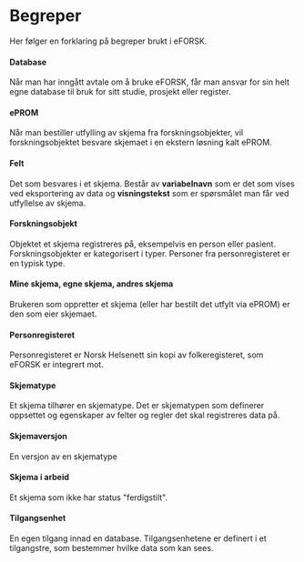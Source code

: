 # Begreper

Her følger en forklaring på begreper brukt i eFORSK.

#### Database
Når man har inngått avtale om å bruke eFORSK, får man ansvar for sin helt egne database til bruk for sitt studie, prosjekt eller register.

#### ePROM
Når man bestiller utfylling av skjema fra forskningsobjekter, vil forskningsobjektet besvare skjemaet i en ekstern løsning kalt ePROM.

#### Felt
Det som besvares i et skjema. Består av **variabelnavn** som er det som vises ved eksportering av data og **visningstekst** som er spørsmålet man får ved utfyllelse av skjema.

#### Forskningsobjekt
Objektet et skjema registreres på, eksempelvis en person eller pasient. Forskningsobjekter er kategorisert i typer. Personer fra personregisteret er en typisk type.

#### Mine skjema, egne skjema, andres skjema
Brukeren som oppretter et skjema (eller har bestilt det utfylt via ePROM) er den som eier skjemaet.

#### Personregisteret
Personregisteret er Norsk Helsenett sin kopi av folkeregisteret, som eFORSK er integrert mot.

#### Skjematype
Et skjema tilhører en skjematype. Det er skjematypen som definerer oppsettet og egenskaper av felter og regler det skal registreres data på.

#### Skjemaversjon
En versjon av en skjematype

#### Skjema i arbeid
Et skjema som ikke har status "ferdigstilt".

#### Tilgangsenhet
En egen tilgang innad en database. Tilgangsenhetene er definert i et tilgangstre, som bestemmer hvilke data som kan sees.
